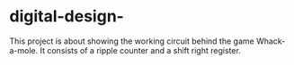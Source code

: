 # digital-design-
This project is about showing the working circuit behind the game Whack-a-mole.
It consists of a ripple counter and a shift right register.
